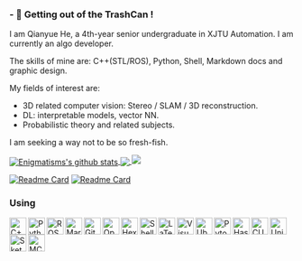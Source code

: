 ### - 🔭 Getting out of the TrashCan !
I am Qianyue He, a 4th-year senior undergraduate in XJTU Automation. I am currently an algo developer.

The skills of mine are: C++(STL/ROS), Python, Shell, Markdown docs and graphic design.

My fields of interest are:
- 3D related computer vision: Stereo / SLAM / 3D reconstruction.
- DL: interpretable models, vector NN.
- Probabilistic theory and related subjects.

I am seeking a way not to be so fresh-fish.

<a href="https://github.com/anuraghazra/github-readme-stats">
  <img align="center" src="https://github-readme-stats.vercel.app/api?username=Enigmatisms&show_icons=true&count_private=true&theme=tokyonight" alt="Enigmatisms's github stats" />
</a>
<a href="https://github.com/anuraghazra/github-readme-stats">
  <!-- Change the `github-readme-stats.anuraghazra1.vercel.app` to `github-readme-stats.vercel.app`  -->
  <img align="center" src="https://github-readme-stats.vercel.app/api/top-langs/?username=Enigmatisms&hide=cmake,makefile,html,less,jupyter notebook,javascript,labview,css,matlab,common lisp,verilog&theme=tokyonight" />
<img src="https://activity-graph.herokuapp.com/graph?username=Enigmatisms&custom_title=Recently%20contributions&hide_border=true&area=true&area_color=2895BC&point=FE0000&line=2895BC&theme=react-dark"/>
</a>

[![Readme Card](https://github-readme-stats.vercel.app/api/pin/?username=Enigmatisms&repo=Axis6)](https://github.com/Enigmatisms/Axis6)
[![Readme Card](https://github-readme-stats.vercel.app/api/pin/?username=Enigmatisms&repo=LiDARSim2D)](https://github.com/Enigmatisms/LiDARSim2D)

### Using
<img align="left" alt="C++" width="30px" src="https://simpleicons.org/icons/cplusplus.svg" />
<img align="left" alt="Python" width="30px" src="https://cdn.jsdelivr.net/npm/simple-icons@v3/icons/python.svg" />
<img align="left" alt="ROS" width="30px" src="https://simpleicons.org/icons/ros.svg" />
<img align="left" alt="Markdown" width="30px" src="https://simpleicons.org/icons/markdown.svg" />
<img align="left" alt="Git" width="30px" src="https://simpleicons.org/icons/git.svg" />
<img align="left" alt="OpenCV" width="30px" src="https://simpleicons.org/icons/opencv.svg" />
<img align="left" alt="Hexo" width="30px" src="https://simpleicons.org/icons/hexo.svg" />
<img align="left" alt="Shell" width="30px" src="https://simpleicons.org/icons/shell.svg" />
<img align="left" alt="LaTeX" width="30px" src="https://simpleicons.org/icons/latex.svg" />
<img align="left" alt="Visual Studio Code" width="30px" src="https://cdn.jsdelivr.net/npm/simple-icons@v3/icons/visualstudiocode.svg" />
<img align="left" alt="Ubuntu" width="30px" src="https://simpleicons.org/icons/ubuntu.svg" />
<img align="left" alt="Pytorch" width="30px" src="https://simpleicons.org/icons/pytorch.svg" />
<img align="left" alt="Haskell" width="30px" src="https://simpleicons.org/icons/haskell.svg" />
<img align="left" alt="CUDA" width="30px" src="https://simpleicons.org/icons/nvidia.svg" />
<img align="left" alt="Unity" width="30px" src="https://simpleicons.org/icons/unity.svg" />
<img align="left" alt="Sketchup" width="30px" src="https://simpleicons.org/icons/sketchup.svg" />
<img align="left" alt="MC" width="30px" src="https://simpleicons.org/icons/minecraft.svg" />
